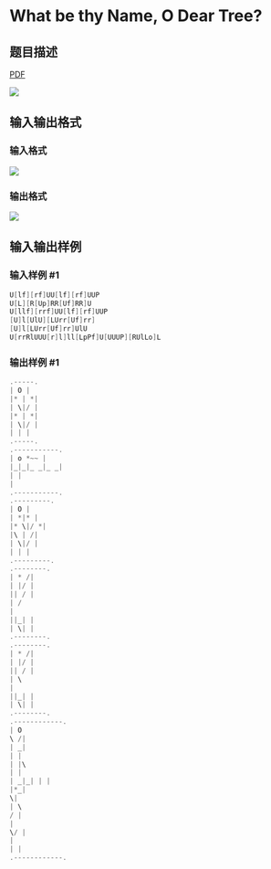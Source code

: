 # What be thy Name, O Dear Tree?

## 题目描述

[problemUrl]: https://uva.onlinejudge.org/index.php?option=com_onlinejudge&Itemid=8&category=25&page=show_problem&problem=2394

[PDF](https://uva.onlinejudge.org/external/113/p11399.pdf)

![](https://cdn.luogu.com.cn/upload/vjudge_pic/UVA11399/4895091fe6bf8b9e9ae34efd77a1c876d0b30c93.png)

## 输入输出格式

### 输入格式

![](https://cdn.luogu.com.cn/upload/vjudge_pic/UVA11399/d00358d3a6f241e0da0d791c7970f2fc5366c89f.png)

### 输出格式

![](https://cdn.luogu.com.cn/upload/vjudge_pic/UVA11399/fd82229fd76514cbbf4252ef73c79981d9961d4f.png)

## 输入输出样例

### 输入样例 #1

```cpp
U[lf][rf]UU[lf][rf]UUP
U[L][R[Up]RR[Uf]RR]U
U[llf][rrf]UU[lf][rf]UUP
[U]l[UlU][LUrr[Uf]rr]
[U]l[LUrr[Uf]rr]UlU
U[rrRlUUU[r]l]ll[LpPf]U[UUUP][RUlLo]L
```


### 输出样例 #1

```cpp
.-----.
| O |
|* | *|
| \|/ |
|* | *|
| \|/ |
| | |
.-----.
.-----------.
| o *~~ |
|_|_|_ _|_ _|
| |
|
.-----------.
.---------.
| O |
| *|* |
|* \|/ *|
|\ | /|
| \|/ |
| | |
.---------.
.--------.
| * /|
| |/ |
|| / |
| /
|
||_| |
| \| |
.--------.
.--------.
| * /|
| |/ |
|| / |
| \
|
||_| |
| \| |
.--------.
.------------.
| O
\ /|
| _|
| |
| |\
| |
| _|_| | |
|*_|
\|
| \
/ |
|
\/ |
|
| |
.------------.
```


